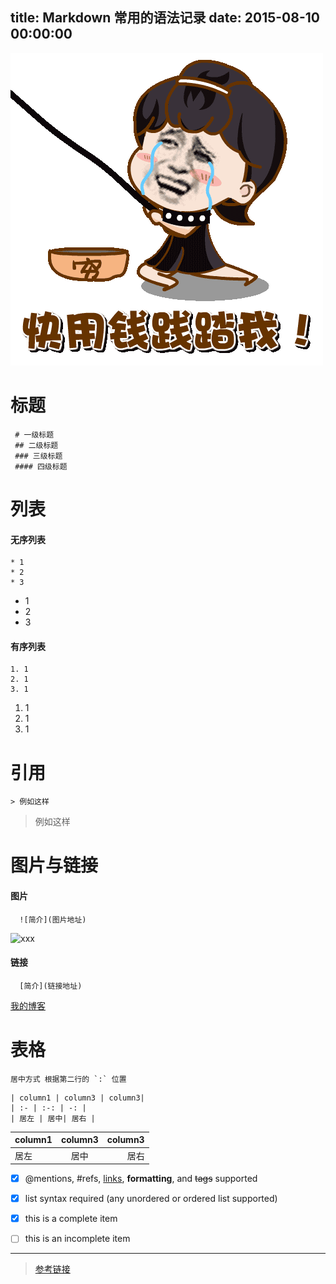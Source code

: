 title: Markdown 常用的语法记录
date: 2015-08-10 00:00:00
---

![](https://raw.githubusercontent.com/haner199401/haner199401.github.io/blog-source/images/7bf559e2eaec148ff023f0c1c45e3fdf.gif)
<!--more-->

# 标题

```
 # 一级标题
 ## 二级标题
 ### 三级标题
 #### 四级标题

```

# 列表
#### 无序列表

```
* 1
* 2
* 3

```

* 1
* 2
* 3

#### 有序列表

```
1. 1
2. 1
3. 1

```

1. 1
2. 1
3. 1

# 引用

```
> 例如这样

```

> 例如这样


# 图片与链接
#### 图片
```
  ![简介](图片地址)
```

![xxx](http://25.io/mou/Mou_128.png)

#### 链接
```
  [简介](链接地址)
```
[我的博客](http://haner.me)

# 表格

    居中方式 根据第二行的 `:` 位置

```
| column1 | column3 | column3|
| :- | :-: | -: |
| 居左 | 居中| 居右 |
```

| column1 | column3 | column3|
| :- | :-: | -: |
| 居左 | 居中| 居右 |




- [x] @mentions, #refs, [links](), **formatting**, and <del>tags</del> supported
- [x] list syntax required (any unordered or ordered list supported)
- [x] this is a complete item
- [ ] this is an incomplete item


---


> [参考链接](https://guides.github.com/features/mastering-markdown/)

